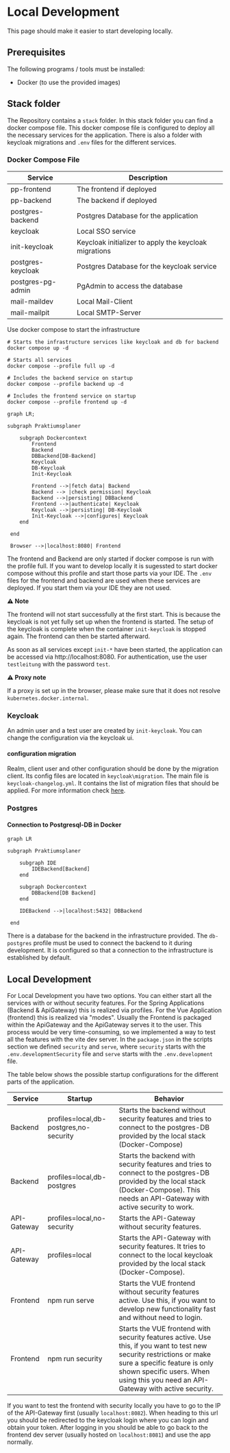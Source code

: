 # Local Development
This page should make it easier to start developing locally.

## Prerequisites

The following programs / tools must be installed:

- Docker (to use the provided images)
 
## Stack folder
The Repository contains a `stack` folder.
In this stack folder you can find a docker compose file.
This docker compose file is configured to deploy all the necessary services
for the application.
There is also a folder with keycloak migrations and `.env` files for the different services.


### Docker Compose File
| Service           | Description                                            |
|-------------------|--------------------------------------------------------|
| pp-frontend       | The frontend if deployed                               |
| pp-backend        | The backend if deployed                                |
| postgres-backend  | Postgres Database for the application                  |
| keycloak          | Local SSO service                                      |
| init-keycloak     | Keycloak initializer to apply the keycloak migrations  |
| postgres-keycloak | Postgres Database for the keycloak service             |
| postgres-pg-admin | PgAdmin to access the database                         |
| mail-maildev      | Local Mail-Client                                      |
| mail-mailpit      | Local SMTP-Server                                      |

Use docker compose to start the infrastructure

```
# Starts the infrastructure services like keycloak and db for backend
docker compose up -d

# Starts all services
docker compose --profile full up -d

# Includes the backend service on startup
docker compose --profile backend up -d

# Includes the frontend service on startup
docker compose --profile frontend up -d
```

```mermaid
graph LR;

subgraph Praktiumsplaner

    subgraph Dockercontext
        Frontend
        Backend
        DBBackend[DB-Backend]
        Keycloak
        DB-Keycloak
        Init-Keycloak
    
        Frontend -->|fetch data| Backend
        Backend --> |check permission| Keycloak
        Backend -->|persisting| DBBackend
        Frontend -->|authenticate| Keycloak
        Keycloak -->|persisting| DB-Keycloak
        Init-Keycloak -->|configures| Keycloak
    end
    
 end
 
 Browser -->|localhost:8080| Frontend
```


The frontend and Backend are only started if docker compose is run with the profile full.
If you want to develop locally it is sugessted to start docker compose without this profile
and start those parts via your IDE.
The `.env` files for the frontend and backend are used when these services are deployed.
If you start them via your IDE they are not used.

**⚠ Note**

The frontend will not start successfully at the first start.
This is because the keycloak is not yet fully set up when the frontend is started.
The setup of the keycloak is complete when the container `init-keycloak` is stopped again.
The frontend can then be started afterward.

As soon as all services except `init-*` have been started, the application can be accessed via http://localhost:8080.
For authentication, use the user `testleitung` with the password `test`.

**⚠ Proxy note**

If a proxy is set up in the browser, please make sure that it does not resolve `kubernetes.docker.internal`.


### Keycloak
An admin user and a test user are created by `init-keycloak`. You can change the configuration via the keycloak ui.

#### configuration migration
Realm, client user and other configuration should be done by the migration client. Its config files are located in
`keycloak\migration`. The main file is `keycloak-changelog.yml`. It contains the list of migration files that
should be applied. For more information check [here](https://mayope.github.io/keycloakmigration/migrations/client/).

### Postgres
#### Connection to Postgresql-DB in Docker

```mermaid
graph LR

subgraph Praktiumsplaner

    subgraph IDE
        IDEBackend[Backend]
    end

    subgraph Dockercontext
        DBBackend[DB Backend]
    end

    IDEBackend -->|localhost:5432| DBBackend
    
 end
```

There is a database for the backend in the infrastructure provided.
The `db-postgres` profile must be used to connect the backend to it during development.
It is configured so that a connection to the infrastructure is established by default.


## Local Development
For Local Development you have two options. You can either start all the services with or without security features.
For the Spring Applications (Backend & ApiGateway) this is realized via profiles.
For the Vue Application (frontend) this is realized via "modes".
Usually the Frontend is packaged within the ApiGateway and the ApiGateway serves it to the user.
This process would be very time-consuming, so we implemented a way to test all the features with the vite dev server.
In the `package.json` in the scripts section we defined `security` and `serve`, where `security` starts with the 
`.env.developmentSecurity` file and `serve` starts with the `.env.development` file.

The table below shows the possible startup configurations for the different parts of the application.

| Service     | Startup                                | Behavior                                                                                                                                                                                                                                   |
|-------------|----------------------------------------|--------------------------------------------------------------------------------------------------------------------------------------------------------------------------------------------------------------------------------------------|
| Backend     | profiles=local,db-postgres,no-security | Starts the backend without security features and tries to connect to the postgres-DB provided by the local stack (Docker-Compose)                                                                                                          |
| Backend     | profiles=local,db-postgres             | Starts the backend with security features and tries to connect to the postgres-DB provided by the local stack (Docker-Compose). This needs an API-Gateway with active security to work.                                                    |
| API-Gateway | profiles=local,no-security             | Starts the API-Gateway without security features.                                                                                                                                                                                          |
| API-Gateway | profiles=local                         | Starts the API-Gateway with security features. It tries to connect to the local keycloak provided by the local stack (Docker-Compose).                                                                                                     |
| Frontend    | npm run serve                          | Starts the VUE frontend without security features active. Use this, if you want to develop new functionality fast and without need to login.                                                                                               |
| Frontend    | npm run security                       | Starts the VUE frontend with security features active. Use this, if you want to test new security restrictions or make sure a specific feature is only shown specific users. When using this you need an API-Gateway with active security. |

If you want to test the frontend with security locally you have to go to the IP of the API-Gateway first (usually `localhost:8082`).
When heading to this url you should be redirected to the keycloak login where you can login and obtain your token.
After logging in you should be able to go back to the frontend dev server (usually hosted on `localhost:8081`) and use
the app normally.
